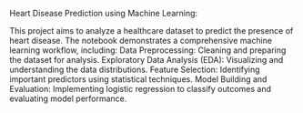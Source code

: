 Heart Disease Prediction using Machine Learning:

This project aims to analyze a healthcare dataset to predict the presence of heart disease. The notebook demonstrates a comprehensive machine learning workflow, including:
Data Preprocessing: 
Cleaning and preparing the dataset for analysis.
Exploratory Data Analysis (EDA): 
Visualizing and understanding the data distributions.
Feature Selection: 
Identifying important predictors using statistical techniques.
Model Building and Evaluation: 
Implementing logistic regression to classify outcomes and evaluating model performance.
